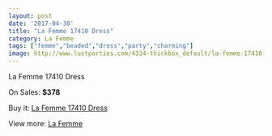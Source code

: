 ```yaml
---
layout: post
date: '2017-04-30'
title: "La Femme 17410 Dress"
category: La Femme
tags: ["femme","beaded","dress","party","charming"]
image: http://www.lustparties.com/4334-thickbox_default/la-femme-17410-dress.jpg
---
```

La Femme 17410 Dress

On Sales: **$378**
<a href="https://www.lustparties.com/en/la-femme/1448-la-femme-17410-dress.html"><amp-img layout="responsive" width="600" height="600" src="//www.lustparties.com/4334-thickbox_default/la-femme-17410-dress.jpg" alt="La Femme 17410 Dress 0" /></a>
<a href="https://www.lustparties.com/en/la-femme/1448-la-femme-17410-dress.html"><amp-img layout="responsive" width="600" height="600" src="//www.lustparties.com/4335-thickbox_default/la-femme-17410-dress.jpg" alt="La Femme 17410 Dress 1" /></a>

Buy it: [La Femme 17410 Dress](https://www.lustparties.com/en/la-femme/1448-la-femme-17410-dress.html "La Femme 17410 Dress")

View more: [La Femme](https://www.lustparties.com/en/4-la-femme "La Femme")